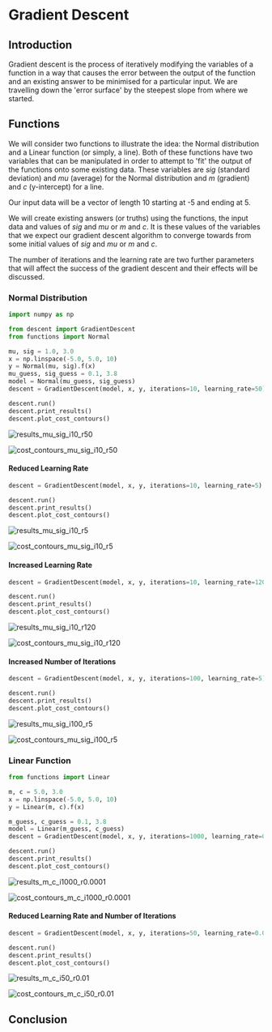 # Gradient Descent

## Introduction

Gradient descent is the process of iteratively modifying
the variables of a function in a way that causes the error
between the output of the function and an existing answer to
be minimised for a particular input. We are travelling down
the 'error surface' by the steepest slope from where we started.  

## Functions

We will consider two functions to illustrate the idea: the
Normal distribution and a Linear function (or simply, a line).
Both of these functions have two variables that can be
manipulated in order to attempt to 'fit' the output of the 
functions onto some existing data. These variables are _sig_
(standard deviation) and _mu_ (average) for the Normal distribution
and _m_ (gradient) and _c_ (y-intercept) for a line.  

Our input data will be a vector of length 10 starting at -5
and ending at 5. 

We will create existing answers (or truths) using the functions,
the input data and values of _sig_ and _mu_ or _m_ and _c_. It is these
values of the variables that we expect our gradient descent algorithm
to converge towards from some initial values of _sig_ and _mu_ or 
_m_ and _c_.

The number of iterations and the learning rate are two further parameters
that will affect the success of the gradient descent and their effects will
be discussed. 

### Normal Distribution

```python
import numpy as np

from descent import GradientDescent
from functions import Normal

mu, sig = 1.0, 3.0
x = np.linspace(-5.0, 5.0, 10)
y = Normal(mu, sig).f(x)
mu_guess, sig_guess = 0.1, 3.8
model = Normal(mu_guess, sig_guess)
descent = GradientDescent(model, x, y, iterations=10, learning_rate=50)

descent.run()
descent.print_results()
descent.plot_cost_contours()
```

![results_mu_sig_i10_r50]

![cost_contours_mu_sig_i10_r50]

#### Reduced Learning Rate

```python
descent = GradientDescent(model, x, y, iterations=10, learning_rate=5)

descent.run()
descent.print_results()
descent.plot_cost_contours()
```

![results_mu_sig_i10_r5]

![cost_contours_mu_sig_i10_r5]

#### Increased Learning Rate

```python
descent = GradientDescent(model, x, y, iterations=10, learning_rate=120)

descent.run()
descent.print_results()
descent.plot_cost_contours()
```

![results_mu_sig_i10_r120]

![cost_contours_mu_sig_i10_r120]

#### Increased Number of Iterations

```python
descent = GradientDescent(model, x, y, iterations=100, learning_rate=5)

descent.run()
descent.print_results()
descent.plot_cost_contours()
```

![results_mu_sig_i100_r5]

![cost_contours_mu_sig_i100_r5]

### Linear Function

```python
from functions import Linear

m, c = 5.0, 3.0
x = np.linspace(-5.0, 5.0, 10)
y = Linear(m, c).f(x)

m_guess, c_guess = 0.1, 3.8
model = Linear(m_guess, c_guess)
descent = GradientDescent(model, x, y, iterations=1000, learning_rate=0.0001)

descent.run()
descent.print_results()
descent.plot_cost_contours()
```

![results_m_c_i1000_r0.0001]

![cost_contours_m_c_i1000_r0.0001]

#### Reduced Learning Rate and Number of Iterations

```python
descent = GradientDescent(model, x, y, iterations=50, learning_rate=0.01)

descent.run()
descent.print_results()
descent.plot_cost_contours()
```

![results_m_c_i50_r0.01]

![cost_contours_m_c_i50_r0.01]

## Conclusion

[cost_contours_mu_sig_i10_r5]: images/cost_contours_mu_sig_i10_r5.png "cost_contours_mu_sig_i10_r5"
[cost_contours_mu_sig_i10_r50]: images/cost_contours_mu_sig_i10_r50.png "cost_contours_mu_sig_i10_r50"
[cost_contours_mu_sig_i10_r120]: images/cost_contours_mu_sig_i10_r120.png "cost_contours_mu_sig_i10_r120"
[cost_contours_mu_sig_i100_r5]: images/cost_contours_mu_sig_i100_r5.png "cost_contours_mu_sig_i100_r5"
[cost_contours_m_c_i50_r0.01]: images/cost_contours_m_c_i50_r0.01.png "cost_contours_m_c_i50_r0.01"
[cost_contours_m_c_i1000_r0.0001]: images/cost_contours_m_c_i1000_r0.0001.png "cost_contours_m_c_i1000_r0.0001"
[results_mu_sig_i10_r5]: images/results_mu_sig_i10_r5.png "results_mu_sig_i10_r5"
[results_mu_sig_i10_r50]: images/results_mu_sig_i10_r50.png "results_mu_sig_i10_r50"
[results_mu_sig_i10_r120]: images/results_mu_sig_i10_r120.png "results_mu_sig_i10_r120"
[results_mu_sig_i100_r5]: images/results_mu_sig_i100_r5.png "results_mu_sig_i100_r5"
[results_m_c_i50_r0.01]: images/results_m_c_i50_r0.01.png "results_m_c_i50_r0.01"
[results_m_c_i1000_r0.0001]: images/results_m_c_i1000_r0.0001.png "results_m_c_i1000_r0.0001"
